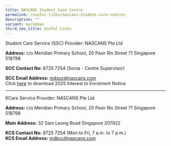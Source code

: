 ```yaml
---
title: NASCANS Student Care Centre
permalink: /useful-links/nascans-student-care-centre/
description: ""
variant: markdown
third_nav_title: Useful Links
---
```

Student Care Service (SSC) Provider:  NASCANS Pte Ltd

<b>Address:</b> c/o Meridian Primary School, 20 Pasir Ris Street 71 Singapore 518798<br>


<b>SCC Contact No: </b>8725 7254 (Sonia - Centre Supervisor)<br>

<b>SCC Email Address:</b> <a href="mailto:mdscc@nascans.com">mdscc@nascans.com</a><br>Click <a href="/files/Useful%20Link/Nascans/New_2025__P1_Students_Interest_Form__New_QR_.pdf" target="_blank">here</a> to download 2025 Interest to Enrolment Notice<br>

<hr>

KCare Service Provider: NASCANS Pte Ltd

<b>Address:</b> c/o Meridian Primary School, 20 Pasir Ris Street 71 Singapore 518798 <br>

<b>Main Address:</b> 32 Sam Leong Road Singapore 207922 <br>

<b>KCS Contact No:</b> 8725 7254 (Mon to Fri, 7 a.m. to 7 p.m.)<br>
<b>KCS Email Address:</b> <a href="mailto:supervisor.mdkcc@nascans.com">mdkcc@nascans.com</a>